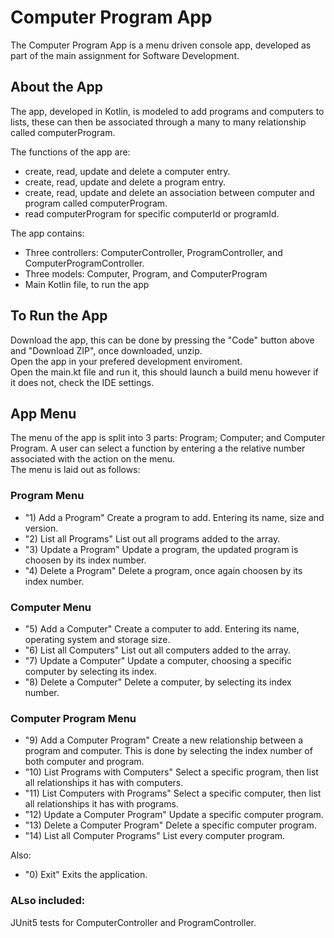 # Computer Program App
The Computer Program App is a menu driven console app, developed as part of the main assignment for Software Development.

## About the App
The app, developed in Kotlin, is modeled to add programs and computers to lists, these can then be associated through a many to many relationship called computerProgram.

The functions of the app are:
- create, read, update and delete a computer entry.
- create, read, update and delete a program entry.
- create, read, update and delete an association between computer and program called computerProgram.
- read computerProgram for specific computerId or programId.

The app contains:
- Three controllers: ComputerController, ProgramController, and ComputerProgramController.
- Three models: Computer, Program, and ComputerProgram
- Main Kotlin file, to run the app

## To Run the App
Download the app, this can be done by pressing the "Code" button above and "Download ZIP", once downloaded, unzip.\
Open the app in your prefered development enviroment.\
Open the main.kt file and run it, this should launch a build menu however if it does not, check the IDE settings.

## App Menu
The menu of the app is split into 3 parts: Program; Computer; and Computer Program. A user can select a function by entering a the relative number associated with the action on the menu.\
The menu is laid out as follows:
### Program Menu
- "1) Add a Program" Create a program to add. Entering its name, size and version.
- "2) List all Programs" List out all programs added to the array.
- "3) Update a Program" Update a program, the updated program is choosen by its index number.
- "4) Delete a Program" Delete a program, once again choosen by its index number.
### Computer Menu
- "5) Add a Computer" Create a computer to add. Entering its name, operating system and storage size.
- "6) List all Computers" List out all computers added to the array. 
- "7) Update a Computer" Update a computer, choosing a specific computer by selecting its index.
- "8) Delete a Computer" Delete a computer, by selecting its index number.
### Computer Program Menu
- "9) Add a Computer Program" Create a new relationship between a program and computer. This is done by selecting the index number of both computer and program.
- "10) List Programs with Computers" Select a specific program, then list all relationships it has with computers.
- "11) List Computers with Programs" Select a specific computer, then list all relationships it has with programs.
- "12) Update a Computer Program" Update a specific computer program.
- "13) Delete a Computer Program" Delete a specific computer program.
- "14) List all Computer Programs" List every computer program.

Also:
- "0) Exit" Exits the application.

### ALso included:
JUnit5 tests for ComputerController and ProgramController.
